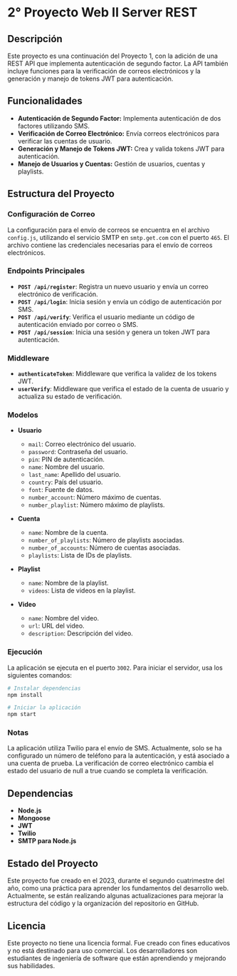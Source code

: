 # 2° Proyecto Web II Server REST

## Descripción

Este proyecto es una continuación del Proyecto 1, con la adición de una REST API que implementa autenticación de segundo factor. La API también incluye funciones para la verificación de correos electrónicos y la generación y manejo de tokens JWT para autenticación.

## Funcionalidades

- **Autenticación de Segundo Factor:** Implementa autenticación de dos factores utilizando SMS.
- **Verificación de Correo Electrónico:** Envía correos electrónicos para verificar las cuentas de usuario.
- **Generación y Manejo de Tokens JWT:** Crea y valida tokens JWT para autenticación.
- **Manejo de Usuarios y Cuentas:** Gestión de usuarios, cuentas y playlists.

## Estructura del Proyecto

### Configuración de Correo

La configuración para el envío de correos se encuentra en el archivo `config.js`, utilizando el servicio SMTP en `smtp.get.com` con el puerto `465`. El archivo contiene las credenciales necesarias para el envío de correos electrónicos.

### Endpoints Principales

- **`POST /api/register`**: Registra un nuevo usuario y envía un correo electrónico de verificación.
- **`POST /api/login`**: Inicia sesión y envía un código de autenticación por SMS.
- **`POST /api/verify`**: Verifica el usuario mediante un código de autenticación enviado por correo o SMS.
- **`POST /api/session`**: Inicia una sesión y genera un token JWT para autenticación.

### Middleware

- **`authenticateToken`**: Middleware que verifica la validez de los tokens JWT.
- **`userVerify`**: Middleware que verifica el estado de la cuenta de usuario y actualiza su estado de verificación.

### Modelos

- **Usuario**
  - `mail`: Correo electrónico del usuario.
  - `password`: Contraseña del usuario.
  - `pin`: PIN de autenticación.
  - `name`: Nombre del usuario.
  - `last_name`: Apellido del usuario.
  - `country`: País del usuario.
  - `font`: Fuente de datos.
  - `number_account`: Número máximo de cuentas.
  - `number_playlist`: Número máximo de playlists.

- **Cuenta**
  - `name`: Nombre de la cuenta.
  - `number_of_playlists`: Número de playlists asociadas.
  - `number_of_accounts`: Número de cuentas asociadas.
  - `playlists`: Lista de IDs de playlists.

- **Playlist**
  - `name`: Nombre de la playlist.
  - `videos`: Lista de videos en la playlist.

- **Video**
  - `name`: Nombre del video.
  - `url`: URL del video.
  - `description`: Descripción del video.

### Ejecución

La aplicación se ejecuta en el puerto `3002`. Para iniciar el servidor, usa los siguientes comandos:

```bash
# Instalar dependencias
npm install

# Iniciar la aplicación
npm start
```

### Notas
La aplicación utiliza Twilio para el envío de SMS. Actualmente, solo se ha configurado un número de teléfono para la autenticación, y está asociado a una cuenta de prueba.
La verificación de correo electrónico cambia el estado del usuario de null a true cuando se completa la verificación.

## Dependencias

- **Node.js**
- **Mongoose**
- **JWT**
- **Twilio**
- **SMTP para Node.js**

## Estado del Proyecto

Este proyecto fue creado en el 2023, durante el segundo cuatrimestre del año, como una práctica para aprender los fundamentos del desarrollo web. Actualmente, se están realizando algunas actualizaciones para mejorar la estructura del código y la organización del repositorio en GitHub.

## Licencia

Este proyecto no tiene una licencia formal. Fue creado con fines educativos y no está destinado para uso comercial. Los desarrolladores son estudiantes de ingeniería de software que están aprendiendo y mejorando sus habilidades.
